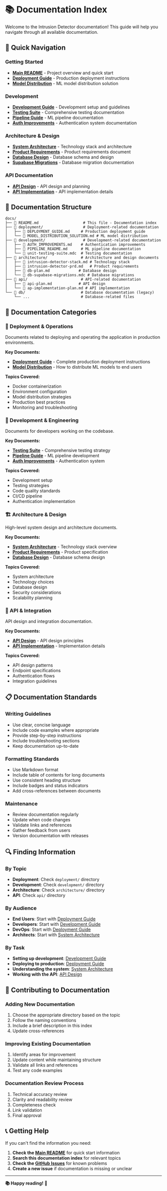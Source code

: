 # 📚 Documentation Index

Welcome to the Intrusion Detector documentation! This guide will help you navigate through all available documentation.

## 🚀 Quick Navigation

### **Getting Started**
- **[Main README](../README.md)** - Project overview and quick start
- **[Deployment Guide](deployment/DEPLOYMENT_GUIDE.md)** - Production deployment instructions
- **[Model Distribution](deployment/MODEL_DISTRIBUTION_SOLUTION.md)** - ML model distribution solution

### **Development**
- **[Development Guide](development/)** - Development setup and guidelines
- **[Testing Suite](development/unit-testing-suite.mdc)** - Comprehensive testing documentation
- **[Pipeline Guide](development/PIPELINE_README.md)** - ML pipeline documentation
- **[Auth Improvements](development/AUTH_IMPROVEMENTS.md)** - Authentication system documentation

### **Architecture & Design**
- **[System Architecture](architecture/intrusion-detector-stack.md)** - Technology stack and architecture
- **[Product Requirements](architecture/intrusion-detector-prd.md)** - Product requirements document
- **[Database Design](architecture/db-plan.md)** - Database schema and design
- **[Supabase Migrations](architecture/db-supabase-migrations.mdc)** - Database migration documentation

### **API Documentation**
- **[API Design](api/api-plan.md)** - API design and planning
- **[API Implementation](api/ap-implementation-plan.md)** - API implementation details

## 📁 Documentation Structure

```
docs/
├── 📖 README.md                    # This file - Documentation index
├── 📁 deployment/                  # Deployment-related documentation
│   ├── 📄 DEPLOYMENT_GUIDE.md     # Production deployment guide
│   └── 📄 MODEL_DISTRIBUTION_SOLUTION.md # ML model distribution
├── 📁 development/                 # Development-related documentation
│   ├── 📄 AUTH_IMPROVEMENTS.md    # Authentication improvements
│   ├── 📄 PIPELINE_README.md      # ML pipeline documentation
│   └── 📄 unit-testing-suite.mdc  # Testing documentation
├── 📁 architecture/               # Architecture and design documents
│   ├── 📄 intrusion-detector-stack.md # Technology stack
│   ├── 📄 intrusion-detector-prd.md   # Product requirements
│   ├── 📄 db-plan.md             # Database design
│   └── 📄 db-supabase-migrations.mdc # Database migrations
├── 📁 api/                        # API-related documentation
│   ├── 📄 api-plan.md            # API design
│   └── 📄 ap-implementation-plan.md # API implementation
└── 📁 db/                         # Database documentation (legacy)
    └── ...                       # Database-related files
```

## 🎯 Documentation Categories

### **🚀 Deployment & Operations**
Documents related to deploying and operating the application in production environments.

**Key Documents:**
- **[Deployment Guide](deployment/DEPLOYMENT_GUIDE.md)** - Complete production deployment instructions
- **[Model Distribution](deployment/MODEL_DISTRIBUTION_SOLUTION.md)** - How to distribute ML models to end users

**Topics Covered:**
- Docker containerization
- Environment configuration
- Model distribution strategies
- Production best practices
- Monitoring and troubleshooting

### **🔧 Development & Engineering**
Documents for developers working on the codebase.

**Key Documents:**
- **[Testing Suite](development/unit-testing-suite.mdc)** - Comprehensive testing strategy
- **[Pipeline Guide](development/PIPELINE_README.md)** - ML pipeline development
- **[Auth Improvements](development/AUTH_IMPROVEMENTS.md)** - Authentication system

**Topics Covered:**
- Development setup
- Testing strategies
- Code quality standards
- CI/CD pipeline
- Authentication implementation

### **🏗️ Architecture & Design**
High-level system design and architecture documents.

**Key Documents:**
- **[System Architecture](architecture/intrusion-detector-stack.md)** - Technology stack overview
- **[Product Requirements](architecture/intrusion-detector-prd.md)** - Product specification
- **[Database Design](architecture/db-plan.md)** - Database schema design

**Topics Covered:**
- System architecture
- Technology choices
- Database design
- Security considerations
- Scalability planning

### **🔌 API & Integration**
API design and integration documentation.

**Key Documents:**
- **[API Design](api/api-plan.md)** - API design principles
- **[API Implementation](api/ap-implementation-plan.md)** - Implementation details

**Topics Covered:**
- API design patterns
- Endpoint specifications
- Authentication flows
- Integration guidelines

## 📋 Documentation Standards

### **Writing Guidelines**
- Use clear, concise language
- Include code examples where appropriate
- Provide step-by-step instructions
- Include troubleshooting sections
- Keep documentation up-to-date

### **Formatting Standards**
- Use Markdown format
- Include table of contents for long documents
- Use consistent heading structure
- Include badges and status indicators
- Add cross-references between documents

### **Maintenance**
- Review documentation regularly
- Update when code changes
- Validate links and references
- Gather feedback from users
- Version documentation with releases

## 🔍 Finding Information

### **By Topic**
- **Deployment**: Check `deployment/` directory
- **Development**: Check `development/` directory
- **Architecture**: Check `architecture/` directory
- **API**: Check `api/` directory

### **By Audience**
- **End Users**: Start with [Deployment Guide](deployment/DEPLOYMENT_GUIDE.md)
- **Developers**: Start with [Development Guide](development/)
- **DevOps**: Start with [Deployment Guide](deployment/DEPLOYMENT_GUIDE.md)
- **Architects**: Start with [System Architecture](architecture/intrusion-detector-stack.md)

### **By Task**
- **Setting up development**: [Development Guide](development/)
- **Deploying to production**: [Deployment Guide](deployment/DEPLOYMENT_GUIDE.md)
- **Understanding the system**: [System Architecture](architecture/intrusion-detector-stack.md)
- **Working with the API**: [API Design](api/api-plan.md)

## 🤝 Contributing to Documentation

### **Adding New Documentation**
1. Choose the appropriate directory based on the topic
2. Follow the naming conventions
3. Include a brief description in this index
4. Update cross-references

### **Improving Existing Documentation**
1. Identify areas for improvement
2. Update content while maintaining structure
3. Validate all links and references
4. Test any code examples

### **Documentation Review Process**
1. Technical accuracy review
2. Clarity and readability review
3. Completeness check
4. Link validation
5. Final approval

## 📞 Getting Help

If you can't find the information you need:

1. **Check the [Main README](../README.md)** for quick start information
2. **Search this documentation index** for relevant topics
3. **Check the [GitHub Issues](https://github.com/mariusztomczak-collab/Intrusion-detector/issues)** for known problems
4. **Create a new issue** if documentation is missing or unclear

---

**📚 Happy reading!** 📖 